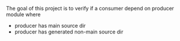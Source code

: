 The goal of this project is to verify if a consumer depend on producer module where
* producer has main source dir
* producer has generated non-main source dir